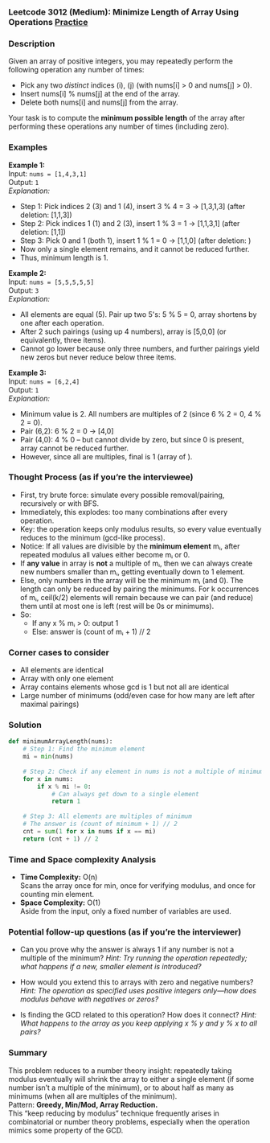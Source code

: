 ### Leetcode 3012 (Medium): Minimize Length of Array Using Operations [Practice](https://leetcode.com/problems/minimize-length-of-array-using-operations)

### Description  
Given an array of positive integers, you may repeatedly perform the following operation any number of times:  
- Pick any two _distinct_ indices \(i\), \(j\) (with nums[i] > 0 and nums[j] > 0).
- Insert nums[i] % nums[j] at the end of the array.
- Delete both nums[i] and nums[j] from the array.

Your task is to compute the **minimum possible length** of the array after performing these operations any number of times (including zero).

### Examples  

**Example 1:**  
Input: `nums = [1,4,3,1]`  
Output: `1`  
*Explanation:*
- Step 1: Pick indices 2 (3) and 1 (4), insert 3 % 4 = 3 → [1,3,1,3] (after deletion: [1,1,3])
- Step 2: Pick indices 1 (1) and 2 (3), insert 1 % 3 = 1 → [1,1,3,1] (after deletion: [1,1])
- Step 3: Pick 0 and 1 (both 1), insert 1 % 1 = 0 → [1,1,0] (after deletion: )
- Now only a single element remains, and it cannot be reduced further.
- Thus, minimum length is 1.

**Example 2:**  
Input: `nums = [5,5,5,5,5]`  
Output: `3`  
*Explanation:*
- All elements are equal (5). Pair up two 5's: 5 % 5 = 0, array shortens by one after each operation.
- After 2 such pairings (using up 4 numbers), array is [5,0,0] (or equivalently, three items).
- Cannot go lower because only three numbers, and further pairings yield new zeros but never reduce below three items.

**Example 3:**  
Input: `nums = [6,2,4]`  
Output: `1`  
*Explanation:*
- Minimum value is 2. All numbers are multiples of 2 (since 6 % 2 = 0, 4 % 2 = 0).
- Pair (6,2): 6 % 2 = 0 → [4,0]
- Pair (4,0): 4 % 0 – but cannot divide by zero, but since 0 is present, array cannot be reduced further.
- However, since all are multiples, final is 1 (array of ).

### Thought Process (as if you’re the interviewee)  
- First, try brute force: simulate every possible removal/pairing, recursively or with BFS.
- Immediately, this explodes: too many combinations after every operation.
- Key: the operation keeps only modulus results, so every value eventually reduces to the minimum (gcd-like process).
- Notice: If all values are divisible by the **minimum element** mᵢ, after repeated modulus all values either become mᵢ or 0.  
- If **any value** in array is **not** a multiple of mᵢ, then we can always create new numbers smaller than mᵢ, getting eventually down to 1 element.
- Else, only numbers in the array will be the minimum mᵢ (and 0). The length can only be reduced by pairing the minimums. For k occurrences of mᵢ, ceil(k/2) elements will remain because we can pair (and reduce) them until at most one is left (rest will be 0s or minimums).
- So:
    - If any x % mᵢ > 0: output 1
    - Else: answer is (count of mᵢ + 1) // 2

### Corner cases to consider  
- All elements are identical
- Array with only one element
- Array contains elements whose gcd is 1 but not all are identical
- Large number of minimums (odd/even case for how many are left after maximal pairings)

### Solution

```python
def minimumArrayLength(nums):
    # Step 1: Find the minimum element 
    mi = min(nums)
    
    # Step 2: Check if any element in nums is not a multiple of minimum
    for x in nums:
        if x % mi != 0:
            # Can always get down to a single element
            return 1
    
    # Step 3: All elements are multiples of minimum
    # The answer is (count of minimum + 1) // 2
    cnt = sum(1 for x in nums if x == mi)
    return (cnt + 1) // 2
```

### Time and Space complexity Analysis  

- **Time Complexity:** O(n)  
  Scans the array once for min, once for verifying modulus, and once for counting min element.
- **Space Complexity:** O(1)  
  Aside from the input, only a fixed number of variables are used.

### Potential follow-up questions (as if you’re the interviewer)  

- Can you prove why the answer is always 1 if any number is not a multiple of the minimum?
  *Hint: Try running the operation repeatedly; what happens if a new, smaller element is introduced?*

- How would you extend this to arrays with zero and negative numbers?
  *Hint: The operation as specified uses positive integers only—how does modulus behave with negatives or zeros?*

- Is finding the GCD related to this operation? How does it connect?
  *Hint: What happens to the array as you keep applying x % y and y % x to all pairs?*

### Summary
This problem reduces to a number theory insight: repeatedly taking modulus eventually will shrink the array to either a single element (if some number isn’t a multiple of the minimum), or to about half as many as minimums (when all are multiples of the minimum).  
Pattern: **Greedy, Min/Mod, Array Reduction.**  
This “keep reducing by modulus” technique frequently arises in combinatorial or number theory problems, especially when the operation mimics some property of the GCD.